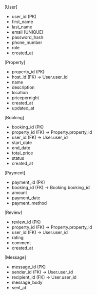 [User]
- user_id (PK)
- first_name
- last_name
- email (UNIQUE)
- password_hash
- phone_number
- role
- created_at

[Property]
- property_id (PK)
- host_id (FK) → User.user_id
- name
- description
- location
- pricepernight
- created_at
- updated_at

[Booking]
- booking_id (PK)
- property_id (FK) → Property.property_id
- user_id (FK) → User.user_id
- start_date
- end_date
- total_price
- status
- created_at

[Payment]
- payment_id (PK)
- booking_id (FK) → Booking.booking_id
- amount
- payment_date
- payment_method

[Review]
- review_id (PK)
- property_id (FK) → Property.property_id
- user_id (FK) → User.user_id
- rating
- comment
- created_at

[Message]
- message_id (PK)
- sender_id (FK) → User.user_id
- recipient_id (FK) → User.user_id
- message_body
- sent_at


